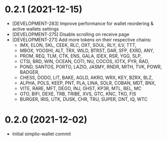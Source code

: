# 0.2.1 (2021-12-15)
* [DEVELOPMENT-283] Improve performance for wallet reordering & active wallets settings
* [DEVELOPMENT-275] Disable scrolling on receive page
* [DEVELOPMENT-271] Add more tokens on their respective chains:
  - IMX, ELON, SKL, CEEK, RLC, OXT, SOUL, RLY, ILV, TTT,
  - MBOX, YOOSHI, ALT, TRX, WILD, BTRST, DAR, SFP, EXRD, ANY,
  - PROM, REQ, TLM, CTK, ENS, GALA, IDEX, RSR, YGG, SLP,
  - CTSI, BRD, WIN, OCEAN, COTI, NU, COCOS, IOTX, PYR, RAD,
  - POND, SANTOS, PORTO, LAZIO, JASMY, RNDR, MITH, TVK, POWR, BADGER,
  - CHESS, DODO, LIT, BAKE, AGLD, AKRO, WRX, KEY, BZRX, BLZ,
  - ALPHA, POLS, KEEP, PNT, PLA, LINA, SOLR, COBAN, MDT, BNX,
  - VITE, RARE, MFT, DEGO, INJ, GHST, KP3R, MTL, BEL, MC
  - GTO, BIFI, DEXE, TRB, TRIBE, XVS, GTC, KNC, TKO, FIS
  - BURGER, IRIS, UTK, DUSK, CHR, TRU, SUPER, DNT, IQ, WTC

# 0.2.0 (2021-12-02)
* Initial simplio-wallet commit
